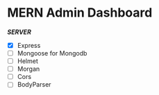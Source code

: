 # MERN Admin Dashboard

**_SERVER_**

- [x] Express
- [ ] Mongoose for Mongodb
- [ ] Helmet
- [ ] Morgan
- [ ] Cors
- [ ] BodyParser
